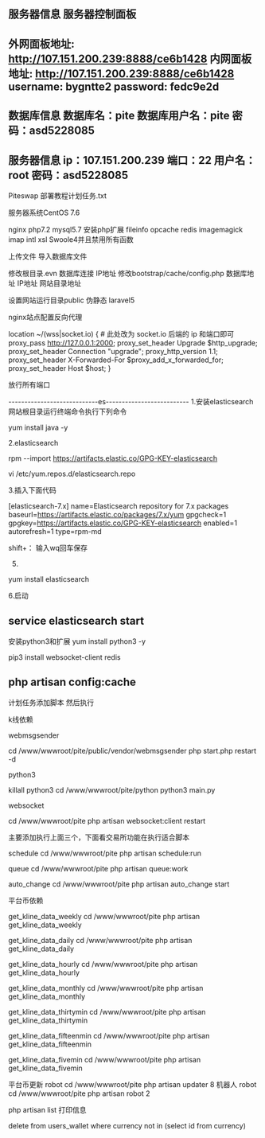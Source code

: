 服务器信息
服务器控制面板
--------------------------
外网面板地址: http://107.151.200.239:8888/ce6b1428
内网面板地址: http://107.151.200.239:8888/ce6b1428
username: bygntte2
password: fedc9e2d
--------------------------
数据库信息
数据库名：pite
数据库用户名：pite
密码：asd5228085
--------------------------
服务器信息
ip：107.151.200.239
端口：22
用户名：root
密码：asd5228085
--------------------------


Piteswap 部署教程计划任务.txt

服务器系统CentOS 7.6  

nginx php7.2 mysql5.7 安装php扩展  fileinfo opcache redis imagemagick imap  intl  xsl Swoole4并且禁用所有函数

上传文件 导入数据库文件

修改根目录.evn 数据库连接  IP地址
修改bootstrap/cache/config.php   数据库地址  IP地址  网站目录地址

设置网站运行目录public   伪静态 laravel5

nginx站点配置反向代理

location ~/(wss|socket.io) {
     # 此处改为 socket.io 后端的 ip 和端⼝即可
     proxy_pass http://127.0.0.1:2000;
     proxy_set_header Upgrade $http_upgrade;
     proxy_set_header Connection "upgrade";
     proxy_http_version 1.1;
     proxy_set_header X-Forwarded-For $proxy_add_x_forwarded_for;
     proxy_set_header Host $host;
}


放行所有端口


----------------------------es--------------------------
1.安装elasticsearch 网站根目录运行终端命令执行下列命令

yum install java -y


2.elasticsearch

rpm --import https://artifacts.elastic.co/GPG-KEY-elasticsearch

vi /etc/yum.repos.d/elasticsearch.repo

3.插入下面代码

[elasticsearch-7.x]
name=Elasticsearch repository for 7.x packages
baseurl=https://artifacts.elastic.co/packages/7.x/yum
gpgcheck=1
gpgkey=https://artifacts.elastic.co/GPG-KEY-elasticsearch
enabled=1
autorefresh=1
type=rpm-md


shift+：  输入wq回车保存 

5.
yum install elasticsearch

6.启动

service elasticsearch start
------------------------------------------------------

安装python3和扩展 
yum install python3 -y 

pip3 install websocket-client redis


php artisan config:cache
------------------------------------------------------
计划任务添加脚本 然后执行

k线依赖

webmsgsender

cd /www/wwwroot/pite/public/vendor/webmsgsender
php start.php restart -d


python3

killall python3
cd /www/wwwroot/pite/python 
python3 main.py

websocket

cd /www/wwwroot/pite
php artisan websocket:client restart


主要添加执行上面三个，下面看交易所功能在执行适合脚本

schedule
cd /www/wwwroot/pite
php artisan schedule:run

queue
cd /www/wwwroot/pite
php artisan queue:work


auto_change
cd /www/wwwroot/pite
php artisan auto_change start

平台币依赖

get_kline_data_weekly
cd /www/wwwroot/pite
php artisan get_kline_data_weekly


get_kline_data_daily
cd /www/wwwroot/pite
php artisan get_kline_data_daily

get_kline_data_hourly
cd /www/wwwroot/pite
php artisan get_kline_data_hourly


get_kline_data_monthly
cd /www/wwwroot/pite
php artisan get_kline_data_monthly


get_kline_data_thirtymin
cd /www/wwwroot/pite
php artisan get_kline_data_thirtymin

get_kline_data_fifteenmin
cd /www/wwwroot/pite
php artisan get_kline_data_fifteenmin


get_kline_data_fivemin
cd /www/wwwroot/pite
php artisan get_kline_data_fivemin

平台币更新
robot
cd /www/wwwroot/pite
php artisan updater 8
机器人
robot
cd /www/wwwroot/pite
php artisan robot 2



php artisan list 打印信息

delete from users_wallet where currency not in (select id from currency)
